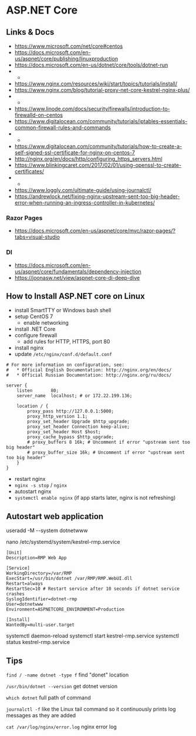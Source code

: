 # ASP.NET Core

## Links & Docs

* https://www.microsoft.com/net/core#centos
* https://docs.microsoft.com/en-us/aspnet/core/publishing/linuxproduction
* https://docs.microsoft.com/en-us/dotnet/core/tools/dotnet-run
* -
* https://www.nginx.com/resources/wiki/start/topics/tutorials/install/
* https://www.nginx.com/blog/tutorial-proxy-net-core-kestrel-nginx-plus/
* -
* https://www.linode.com/docs/security/firewalls/introduction-to-firewalld-on-centos
* https://www.digitalocean.com/community/tutorials/iptables-essentials-common-firewall-rules-and-commands
* -
* https://www.digitalocean.com/community/tutorials/how-to-create-a-self-signed-ssl-certificate-for-nginx-on-centos-7
* http://nginx.org/en/docs/http/configuring_https_servers.html
* https://www.blinkingcaret.com/2017/02/01/using-openssl-to-create-certificates/
* -
* https://www.loggly.com/ultimate-guide/using-journalctl/
* https://andrewlock.net/fixing-nginx-upstream-sent-too-big-header-error-when-running-an-ingress-controller-in-kubernetes/

### Razor Pages

* https://docs.microsoft.com/en-us/aspnet/core/mvc/razor-pages/?tabs=visual-studio

### DI

* https://docs.microsoft.com/en-us/aspnet/core/fundamentals/dependency-injection
* https://joonasw.net/view/aspnet-core-di-deep-dive

## How to Install ASP.NET core on Linux

* install SmartTTY or Windows bash shell
* setup CentOS 7
  * enable networking
* install .NET Core
* configure firewall
  * add rules for HTTP, HTTPS, port 80
* install nginx
* update `/etc/nginx/conf.d/default.conf`
```
# For more information on configuration, see:
#   * Official English Documentation: http://nginx.org/en/docs/
#   * Official Russian Documentation: http://nginx.org/ru/docs/

server {
    listen       80;
    server_name  localhost; # or 172.22.199.136;

    location / {
        proxy_pass http://127.0.0.1:5000;
        proxy_http_version 1.1;
        proxy_set_header Upgrade $http_upgrade;
        proxy_set_header Connection keep-alive;
        proxy_set_header Host $host;
        proxy_cache_bypass $http_upgrade;
		# proxy_buffers 8 16k; # Uncomment if error "upstream sent too big header"
        # proxy_buffer_size 16k; # Uncomment if error "upstream sent too big header"
    }
}
```
* restart nginx
 * `nginx -s stop` / `nginx`
* autostart nginx
 * `systemctl enable nginx` (if app starts later, nginx is not refreshing)


## Autostart web application

useradd -M --system dotnetwww

nano /etc/systemd/system/kestrel-rmp.service

```
[Unit]
Description=RMP Web App

[Service]
WorkingDirectory=/var/RMP
ExecStart=/usr/bin/dotnet /var/RMP/RMP.WebUI.dll
Restart=always
RestartSec=10 # Restart service after 10 seconds if dotnet service crashes
SyslogIdentifier=dotnet-rmp
User=dotnetwww
Environment=ASPNETCORE_ENVIRONMENT=Production

[Install]
WantedBy=multi-user.target
```

systemctl daemon-reload
systemctl start kestrel-rmp.service
systemctl status kestrel-rmp.service

## Tips

`find / -name dotnet -type f` find "donet" location

`/usr/bin/dotnet --version` get dotnet version

`which dotnet` full path of command

`journalctl -f`  like the Linux tail command so it continuously prints log messages as they are added

`cat /var/log/nginx/error.log` nginx error log
